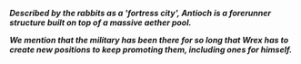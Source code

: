 ***Described by the rabbits as a 'fortress city', Antioch is a forerunner structure built on top of a massive aether pool.***

***We mention that the military has been there for so long that Wrex has to create new positions to keep promoting them, including ones for himself.***